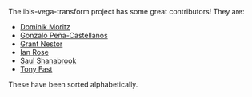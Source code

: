 
The ibis-vega-transform project has some great contributors! They are:

- [Dominik Moritz](https://github.com/domoritz)
- [Gonzalo Peña-Castellanos](https://github.com/goanpeca)
- [Grant Nestor](https://github.com/gnestor)
- [Ian Rose](https://github.com/ian-r-rose)
- [Saul Shanabrook](https://github.com/saulshanabrook)
- [Tony Fast](https://github.com/tonyfast)


These have been sorted alphabetically.
